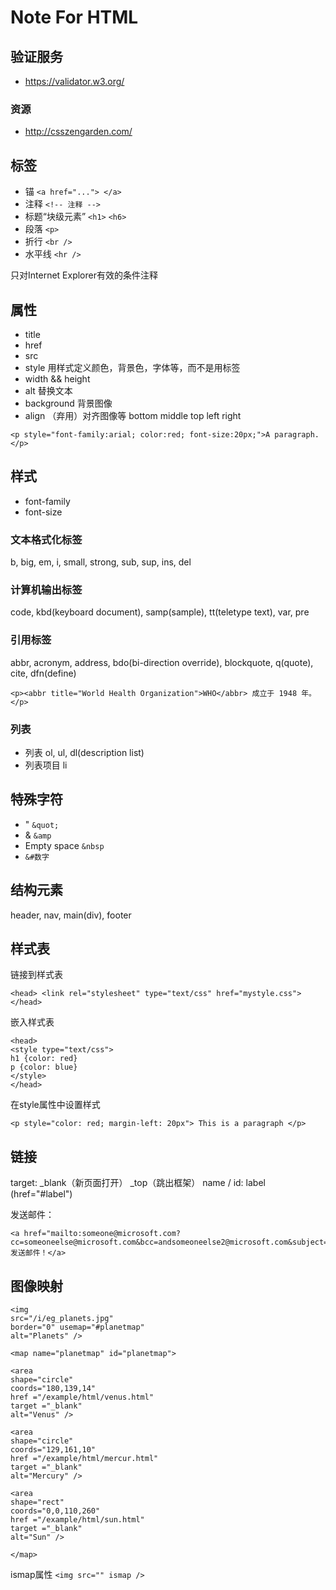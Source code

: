 Note For HTML
=============

## 验证服务

- https://validator.w3.org/

### 资源

- http://csszengarden.com/

## 标签

- 锚 `<a href="..."> </a>`
- 注释 `<!-- 注释 -->`
- 标题“块级元素” `<h1>`  `<h6>`
- 段落 `<p>`
- 折行 `<br />`
- 水平线 `<hr />`

只对Internet Explorer有效的条件注释

## 属性

- title
- href
- src
- style 用样式定义颜色，背景色，字体等，而不是用标签
- width  && height
- alt 替换文本
- background 背景图像
- align （弃用）对齐图像等 bottom middle top left right

`<p style="font-family:arial; color:red; font-size:20px;">A paragraph.</p>`

## 样式

- font-family
- font-size

### 文本格式化标签

b, big, em, i, small, strong, sub, sup, ins, del

### 计算机输出标签

code, kbd(keyboard document), samp(sample), tt(teletype text), var, pre

### 引用标签

abbr,  acronym, address, bdo(bi-direction override), blockquote, q(quote), cite, dfn(define)

`<p><abbr title="World Health Organization">WHO</abbr> 成立于 1948 年。</p> `

### 列表

- 列表 ol, ul, dl(description list)
- 列表项目 li

## 特殊字符

- " `&quot;`
- & `&amp`
- Empty space `&nbsp`
- `&#数字`

## 结构元素

header, nav, main(div), footer

## 样式表

链接到样式表

```
<head> <link rel="stylesheet" type="text/css" href="mystyle.css"> </head>
```

嵌入样式表 

```
<head>
<style type="text/css">
h1 {color: red}
p {color: blue}
</style>
</head>
```

在style属性中设置样式

```
<p style="color: red; margin-left: 20px"> This is a paragraph </p>
```

## 链接

target: _blank（新页面打开） _top（跳出框架）
name / id: label (href="#label")

发送邮件：
```
<a href="mailto:someone@microsoft.com?cc=someoneelse@microsoft.com&bcc=andsomeoneelse2@microsoft.com&subject=Summer%20Party&body=You%20are%20invited%20to%20a%20big%20summer%20party!">发送邮件！</a>
```

## 图像映射

```
<img
src="/i/eg_planets.jpg"
border="0" usemap="#planetmap"
alt="Planets" />

<map name="planetmap" id="planetmap">

<area
shape="circle"
coords="180,139,14"
href ="/example/html/venus.html"
target ="_blank"
alt="Venus" />

<area
shape="circle"
coords="129,161,10"
href ="/example/html/mercur.html"
target ="_blank"
alt="Mercury" />

<area
shape="rect"
coords="0,0,110,260"
href ="/example/html/sun.html"
target ="_blank"
alt="Sun" />

</map>
```

ismap属性 `<img src="" ismap />`
